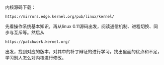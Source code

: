 内核源码下载：

```
https://mirrors.edge.kernel.org/pub/linux/kernel/
```

先看操作系统基本知识，再从linux 0.11源码出发，阅读通信机制、进程切换、同步与互斥等。然后从

```
https://patchwork.kernel.org/
```

出发，找到对应的版本，对其中的补丁辩证的进行学习，找出里面的优点和不足，学习别人怎么对内核进行修改。